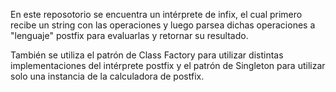 En este reposotorio se encuentra un intérprete de infix, el cual primero recibe un string con las operaciones y luego
parsea dichas operaciones a "lenguaje" postfix para evaluarlas y retornar su resultado.

También se utiliza el patrón de Class Factory para utilizar distintas implementaciones del intérprete postfix y el patrón de Singleton
para utilizar solo una instancia de la calculadora de postfix.